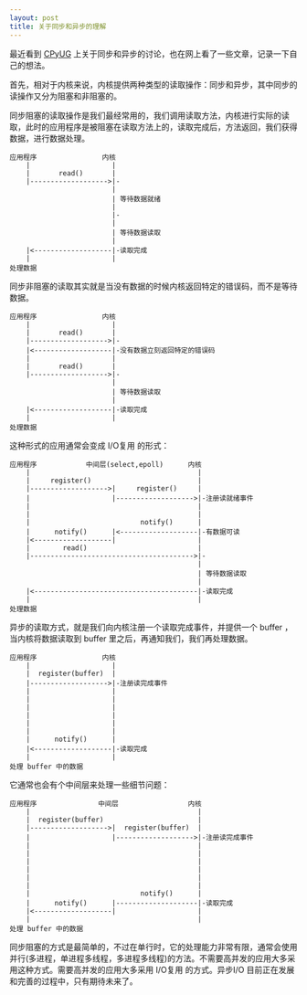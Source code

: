 ```yaml
---
layout: post
title: 关于同步和异步的理解
---
```


最近看到 [CPyUG](https://groups.google.com/forum/?fromgroups=#!topic/python-cn/poF9LmXJXl0%5B1-25-false%5D) 上关于同步和异步的讨论，也在网上看了一些文章，记录一下自己的想法。

首先，相对于内核来说，内核提供两种类型的读取操作：同步和异步，其中同步的读操作又分为阻塞和非阻塞的。

同步阻塞的读取操作是我们最经常用的，我们调用读取方法，内核进行实际的读取，此时的应用程序是被阻塞在读取方法上的，读取完成后，方法返回，我们获得数据，进行数据处理。

<!--more-->

    应用程序                内核
        |                    |
        |       read()       |
        |------------------->|-
                             |
                             | 等待数据就绪
                             |
                             |-
                             |
                             | 等待数据读取
                             |
        |<-------------------|-读取完成
        |                    |
    处理数据

同步非阻塞的读取其实就是当没有数据的时候内核返回特定的错误码，而不是等待数据。

    应用程序                内核
        |                    |
        |       read()       |
        |------------------->|-
        |<-------------------|-没有数据立刻返回特定的错误码
        |                    |
        |       read()       |
        |------------------->|-
                             |
                             | 等待数据读取
                             |
        |<-------------------|-读取完成
        |                    |
    处理数据

这种形式的应用通常会变成  I/O复用 的形式：

    应用程序            中间层(select,epoll)      内核
        |                                         |
        |     register()                          |
        |------------------->|     register()     | 
        |                    |------------------->|-注册读就绪事件
        |                                         |
        |                                         |
        |                           notify()      |
        |      notify()      |<-------------------|-有数据可读
        |<-------------------|                    |
        |        read()                           |
        |---------------------------------------->|-
                                                  |
                                                  | 等待数据读取
                                                  |
        |<----------------------------------------|-读取完成
        |                                         |
    处理数据

异步的读取方式，就是我们向内核注册一个读取完成事件，并提供一个 buffer ，当内核将数据读取到 buffer 里之后，再通知我们，我们再处理数据。

    应用程序                内核
        |                    |
        |  register(buffer)  |
        |------------------->|-注册读完成事件
        |                    |
        |                    |
        |                    |
        |                    |
        |                    |
        |                    |
        |      notify()      |
        |<-------------------|-读取完成
        |                    |
    处理 buffer 中的数据

它通常也会有个中间层来处理一些细节问题：

    应用程序               中间层                 内核
        |                                         |
        |  register(buffer)                       |
        |------------------->|  register(buffer)  | 
        |                    |------------------->|-注册读完成事件
        |                                         |
        |                                         |
        |                                         |
        |                                         |
        |                                         |
        |                                         |
        |                           notify()      |
        |      notify()      |--------------------|-读取完成
        |<-------------------|                    |
        |                                         |
    处理 buffer 中的数据

同步阻塞的方式是最简单的，不过在单行时，它的处理能力非常有限，通常会使用并行(多进程，单进程多线程，多进程多线程)的方法。不需要高并发的应用大多采用这种方式。需要高并发的应用大多采用 I/O复用 的方式。异步I/O 目前正在发展和完善的过程中，只有期待未来了。
